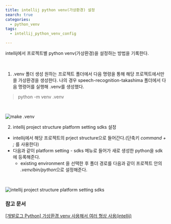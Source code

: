 ```yaml
---
title: intellij python venv(가상환경) 설정
search: true
categories: 
  - python_venv
tags:
  - intellij_python_venv_config

---
```

intellij에서 프로젝트별 python venv(가상환경)을 설정하는 방법을 기록한다.

<br />

1. .venv 폴더 생성
원하는 프로젝트 폴더에서 다음 명령을 통해 해당 프로젝트에서만 쓸 가상환경을 생성한다.
나의 경우 speech-recognition-takashima 폴더에서 다음 명령어를 실행해 .venv를 생성했다.
> python -m venv .venv

<br />

![make .venv](/Users/juyoung/pjs/voice-processing/assets/images/intellij-python-venv-config/after-python-venv-command.png)

2. intellij project structure platform setting sdks 설정
- intellij에서 해당 프로젝트의 prject structure으로 들어간다.(단축키 _command + ;_ 를 사용한다) 
- 다음과 같이 platform setting - sdks 메뉴로 들어가 새로 생성한 python을 sdk에 등록해준다.
  - existing environment 을 선택한 후 폴더 경로를 다음과 같이 프로젝트 안의 *.venv/bin/python*으로 설정해준다.


<br />

![intellij project structure platform setting sdks](/Users/juyoung/pjs/voice-processing/assets/images/intellij-python-venv-config/intellij-project-structure-python-sdk-config.png)


### 참고 문서
[[개발로그 Python] 가상환경 venv 사용해서 여러 형상 사용(intellij)](https://myjamong.tistory.com/285)